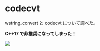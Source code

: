 # codecvt
wstring_convert と codecvt について調べた。

**C++17 で非推奨になってしまった！**

![](https://github.com/uemuraj/codecvt/workflows/.github/workflows/blank.yml/badge.svg)
